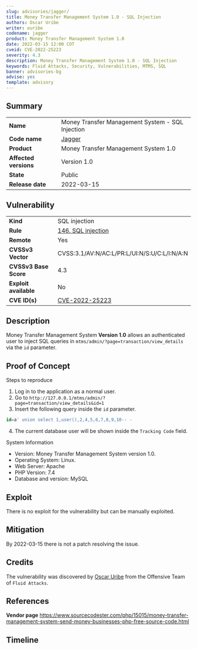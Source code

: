 ```yaml
---
slug: advisories/jagger/
title: Money Transfer Management System 1.0 - SQL Injection
authors: Oscar Uribe
writer: ouribe
codename: jagger
product: Money Transfer Management System 1.0
date: 2022-03-15 12:00 COT
cveid: CVE-2022-25223
severity: 4.3
description: Money Transfer Management System 1.0 - SQL Injection
keywords: Fluid Attacks, Security, Vulnerabilities, MTMS, SQL
banner: advisories-bg
advise: yes
template: advisory
---
```


## Summary

|                         |                                                                  |
|-------------------------|------------------------------------------------------------------|
| **Name**                | Money Transfer Management System - SQL Injection                 |
| **Code name**           | [Jagger](https://en.wikipedia.org/wiki/Mick_Jagger)              |
| **Product**             | Money Transfer Management System 1.0                             |
| **Affected versions**   | Version 1.0                                                      |
| **State**               | Public                                                           |
| **Release date**        | 2022-03-15                                                       |

## Vulnerability

|                       |                                                                                 |
|-----------------------|---------------------------------------------------------------------------------|
| **Kind**              | SQL injection                                                                   |
| **Rule**              | [146. SQL injection](https://docs.fluidattacks.com/criteria/vulnerabilities/146)|
| **Remote**            | Yes                                                                             |
| **CVSSv3 Vector**     | CVSS:3.1/AV:N/AC:L/PR:L/UI:N/S:U/C:L/I:N/A:N                                    |
| **CVSSv3 Base Score** | 4.3                                                                             |
| **Exploit available** | No                                                                              |
| **CVE ID(s)**         | [CVE-2022-25223](https://cve.mitre.org/cgi-bin/cvename.cgi?name=CVE-2022-25223)                                                                                      |

## Description

Money Transfer Management System **Version 1.0** allows an
authenticated user to inject SQL queries
in `mtms/admin/?page=transaction/view_details` via the `id` parameter.

## Proof of Concept

Steps to reproduce

1. Log in to the application as a normal user.
2. Go to `http://127.0.0.1/mtms/admin/?page=transaction/view_details&id=1`
3. Insert the following query inside the `id` parameter.

```sql
id=a' union select 1,user(),2,4,5,6,7,8,9,10-- -
```

4. The current database user will be shown inside the `Tracking Code` field.

System Information

* Version: Money Transfer Management System version 1.0.
* Operating System: Linux.
* Web Server: Apache
* PHP Version: 7.4
* Database and version: MySQL

## Exploit

There is no exploit for the vulnerability but can be manually exploited.

## Mitigation

By 2022-03-15 there is not a patch resolving the issue.

## Credits

The vulnerability was discovered by [Oscar
Uribe](https://co.linkedin.com/in/oscar-uribe-londo%C3%B1o-0b6534155) from the Offensive
Team of  `Fluid Attacks`.

## References

**Vendor page** <https://www.sourcecodester.com/php/15015/money-transfer-management-system-send-money-businesses-php-free-source-code.html>

## Timeline

<time-lapse
  discovered="2022-02-15"
  contacted="2022-02-15"
  replied=""
  confirmed=""
  patched=""
  disclosure="2022-03-15">
</time-lapse>
